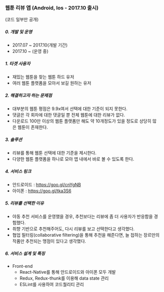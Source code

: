 ### 웹툰 리뷰 앱 (Android, Ios - 2017.10 출시)
(코드 일부만 공개)

##### 0. 개발 및 운영
- 2017.07 ~ 2017.10(개발 기간)
- 2017.10 ~ (운영 중)

##### 1. 타겟 사용자
- 재밌는 웹툰을 찾는 웹툰 하드 유저
- 여러 웹툰 플랫폼을 모아서 보길 원하는 유저


##### 2. 해결하고자 하는 문제점
- 대부분의 웹툰 평점은 9.9x여서 선택에 대한 기준이 되지 못한다.
- 댓글은 각 회차에 대한 댓글일 뿐 전체 웹툰에 대한 리뷰가 없다.
- 다운로드 100만 이상의 웹툰 플랫폼만 해도 약 10개정도가 있을 정도로 상당히 많은 웹툰이 존재한다.


##### 3. 솔루션
- 리뷰를 통해 웹툰 선택에 대한 기준을 제시한다.
- 다양한 웹툰 플랫폼을 하나로 모아 앱 내에서 바로 볼 수 있도록 한다.


##### 4. 서비스 링크
- 안드로이드 : https://goo.gl/cnYgNB
- 아이폰 : https://goo.gl/tka3S6


##### 5. 리뷰를 선택한 이유
- 야동 추천 서비스를 운영했을 경우, 추천보다는 리뷰에 좀 더 사용자가 반응함을 경험했다.
- 취향 기반으로 추천해주어도, 다시 리뷰를 보고 선택한다고 생각했다.
- 협업 필터링(collaborative filtering)을 통해 추천을 해준다면, 늘 접하는 장르만의 작품만 추천되는 맹점이 있다고 생각했다.


##### 6. 서비스 설계 및 특징
  - Front-end
    - React-Native를 통해 안드로이드와 아이폰 모두 개발
    - Redux, Redux-thunk를 이용해 data state 관리
    - ESLint를 사용하여 코드퀄리티 관리
